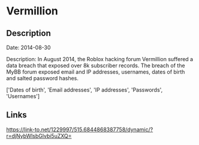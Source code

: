 # Vermillion

## Description

Date: 2014-08-30

Description:
In August 2014, the Roblox hacking forum Vermillion suffered a data breach that exposed over 8k subscriber records. The breach of the MyBB forum exposed email and IP addresses, usernames, dates of birth and salted password hashes.


['Dates of birth', 'Email addresses', 'IP addresses', 'Passwords', 'Usernames']

## Links

https://link-to.net/1229997/515.6844868387758/dynamic/?r=djNybWlsbGlvbi5uZXQ=